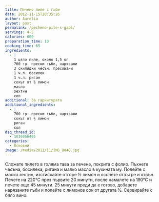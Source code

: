 ```yaml
---
title: Печено пиле с гъби
date: 2012-11-15T20:35:26
author: Aurelia
layout: post
permalink: /pecheno-pile-s-gabi/
servings: 4-5
calories: 600
preparation_time: 10
cooking_time: 65
ingredients:
  - |
    1 цяло пиле, около 1,5 кг
    700 гр. пресни гъби, нарязани
    3 скилидки чесън, пресовани
    1 ч.л. босилек
    1 ч.л. риган
    сокът от ½ лимон
    масло
    зехтин
    сол
additional: За гарнитурата
additional_ingredients:
  - |
    700 гр. пресни гъби, нарязани
    сокът от ½ лимон
    риган 
    сол
dsq_thread_id:
  - 1036066405
categories:
  - Основни
image: /media/2012/11/IMG_8048.jpg
---
```

Сложете пилето в голяма тава за печене, покрита с фолио. Пъхнете чесъна, босилека, ригана и малко масло в кухината му. Полейте с малко зехтин, изстискайте отгоре ½ лимон и осолете отвътре и отвън. Печете на 220°С през първите 20 минути, после намалете на 190°С и печете още 45 минути. 25 минути преди да е готово, добавете нарязаните гъби и полейте с лимонов сок от другата ½. Сервирайте с бяло вино.